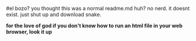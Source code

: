 #el bozo?
you thought this was a normal readme.md huh? no nerd. it doesnt exist. just shut up and download snake. 







__for the love of god if you don't know how to run an html file in your web browser, look it up__

